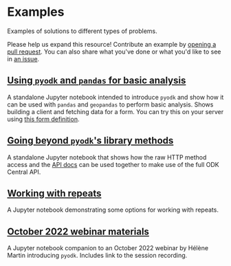 # Examples

Examples of solutions to different types of problems.

Please help us expand this resource! Contribute an example by [opening a pull request](https://github.com/getodk/pyodk/pulls). You can also share what you've done or what you'd like to see in [an issue](https://github.com/getodk/pyodk/issues).

## [Using `pyodk` and `pandas` for basic analysis](basic-analysis-pandas.ipynb)

A standalone Jupyter notebook intended to introduce `pyodk` and show how it can be used with `pandas` and `geopandas` to perform basic analysis. Shows building a client and fetching data for a form. You can try this on your server using [this form definition](fav_color.xlsx).

## [Going beyond `pyodk`'s library methods](beyond-library-methods.ipynb)

A standalone Jupyter notebook that shows how the raw HTTP method access and the [API docs](https://odkcentral.docs.apiary.io/) can be used together to make use of the full ODK Central API.

## [Working with repeats](working-with-repeats.ipynb)

A Jupyter notebook demonstrating some options for working with repeats.

## [October 2022 webinar materials](2022-10-pyodk-webinar.ipynb)

A Jupyter notebook companion to an October 2022 webinar by Hélène Martin introducing `pyodk`. Includes link to the session recording.